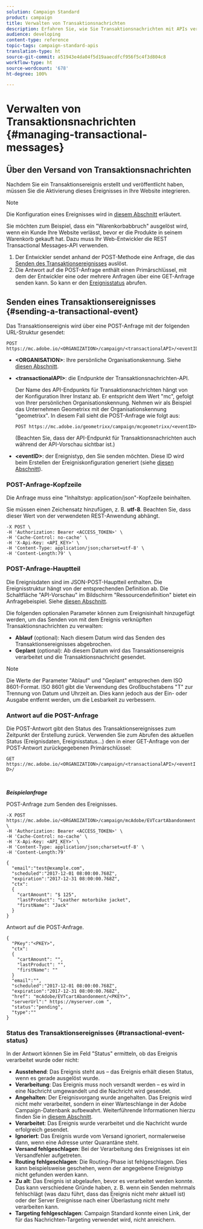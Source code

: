 ```yaml
---
solution: Campaign Standard
product: campaign
title: Verwalten von Transaktionsnachrichten
description: Erfahren Sie, wie Sie Transaktionsnachrichten mit APIs verwalten.
audience: developing
content-type: reference
topic-tags: campaign-standard-apis
translation-type: ht
source-git-commit: a51943e4da04f5d19aaecdfcf956f5c4f3d804c8
workflow-type: ht
source-wordcount: '678'
ht-degree: 100%

---
```



# Verwalten von Transaktionsnachrichten {#managing-transactional-messages}

## Über den Versand von Transaktionsnachrichten

Nachdem Sie ein Transaktionsereignis erstellt und veröffentlicht haben, müssen Sie die Aktivierung dieses Ereignisses in Ihre Website integrieren.

>[!NOTE]
>
>Die Konfiguration eines Ereignisses wird in [diesem Abschnitt](../../channels/using/configuring-transactional-event.md) erläutert.

Sie möchten zum Beispiel, dass ein &quot;Warenkorbabbruch&quot; ausgelöst wird, wenn ein Kunde Ihre Website verlässt, bevor er die Produkte in seinem Warenkorb gekauft hat. Dazu muss Ihr Web-Entwickler die REST Transactional Messages-API verwenden.

1. Der Entwickler sendet anhand der POST-Methode eine Anfrage, die das [Senden des Transaktionsereignisses](#sending-a-transactional-event) auslöst.
1. Die Antwort auf die POST-Anfrage enthält einen Primärschlüssel, mit dem der Entwickler eine oder mehrere Anfragen über eine GET-Anfrage senden kann. So kann er den [Ereignisstatus](#transactional-event-status) abrufen.

## Senden eines Transaktionsereignisses {#sending-a-transactional-event}

Das Transaktionsereignis wird über eine POST-Anfrage mit der folgenden URL-Struktur gesendet:

```
POST https://mc.adobe.io/<ORGANIZATION>/campaign/<transactionalAPI>/<eventID>
```

* **&lt;ORGANISATION>**: Ihre persönliche Organisationskennung. Siehe [diesen Abschnitt](../../api/using/must-read.md).

* **&lt;transactionalAPI>**: die Endpunkte der Transaktionsnachrichten-API.

   Der Name des API-Endpunkts für Transaktionsnachrichten hängt von der Konfiguration Ihrer Instanz ab. Er entspricht dem Wert &quot;mc&quot;, gefolgt von Ihrer persönlichen Organisationskennung. Nehmen wir als Beispiel das Unternehmen Geometrixx mit der Organisationskennung &quot;geometrixx&quot;. In diesem Fall sieht die POST-Anfrage wie folgt aus:

   `POST https://mc.adobe.io/geometrixx/campaign/mcgeometrixx/<eventID>`

   (Beachten Sie, dass der API-Endpunkt für Transaktionsnachrichten auch während der API-Vorschau sichtbar ist.)

* **&lt;eventID>**: der Ereignistyp, den Sie senden möchten. Diese ID wird beim Erstellen der Ereigniskonfiguration generiert (siehe [diesen Abschnitt](../../channels/using/configuring-transactional-event.md#creating-an-event)).

### POST-Anfrage-Kopfzeile

Die Anfrage muss eine &quot;Inhaltstyp: application/json&quot;-Kopfzeile beinhalten.

Sie müssen einen Zeichensatz hinzufügen, z. B. **utf-8**. Beachten Sie, dass dieser Wert von der verwendeten REST-Anwendung abhängt.

```
-X POST \
-H 'Authorization: Bearer <ACCESS_TOKEN>' \
-H 'Cache-Control: no-cache' \
-H 'X-Api-Key: <API_KEY>' \
-H 'Content-Type: application/json;charset=utf-8' \
-H 'Content-Length:79' \
```

### POST-Anfrage-Hauptteil

Die Ereignisdaten sind im JSON-POST-Hauptteil enthalten. Die Ereignisstruktur hängt von der entsprechenden Definition ab. Die Schaltfläche &quot;API-Vorschau&quot; im Bildschirm &quot;Ressourcendefinition&quot; bietet ein Anfragebeispiel. Siehe [diesen Abschnitt](../../channels/using/publishing-transactional-event.md#previewing-and-publishing-the-event).

Die folgenden optionalen Parameter können zum Ereignisinhalt hinzugefügt werden, um das Senden von mit dem Ereignis verknüpften Transaktionsnachrichten zu verwalten:

* **Ablauf** (optional): Nach diesem Datum wird das Senden des Transaktionsereignisses abgebrochen.
* **Geplant** (optional): Ab diesem Datum wird das Transaktionsereignis verarbeitet und die Transaktionsnachricht gesendet.

>[!NOTE]
>
>Die Werte der Parameter &quot;Ablauf&quot; und &quot;Geplant&quot; entsprechen dem ISO 8601-Format. ISO 8601 gibt die Verwendung des Großbuchstabens &quot;T&quot; zur Trennung von Datum und Uhrzeit an. Dies kann jedoch aus der Ein- oder Ausgabe entfernt werden, um die Lesbarkeit zu verbessern.

### Antwort auf die POST-Anfrage

Die POST-Antwort gibt den Status des Transaktionsereignisses zum Zeitpunkt der Erstellung zurück. Verwenden Sie zum Abrufen des aktuellen Status (Ereignisdaten, Ereignisstatus...) den in einer GET-Anfrage von der POST-Antwort zurückgegebenen Primärschlüssel:

`GET https://mc.adobe.io/<ORGANIZATION>/campaign/<transactionalAPI>/<eventID>/`

<br/>

***Beispielanfrage***

POST-Anfrage zum Senden des Ereignisses.

```
-X POST https://mc.adobe.io/<ORGANIZATION>/campaign/mcAdobe/EVTcartAbandonment \
-H 'Authorization: Bearer <ACCESS_TOKEN>' \
-H 'Cache-Control: no-cache' \
-H 'X-Api-Key: <API_KEY>' \
-H 'Content-Type: application/json;charset=utf-8' \
-H 'Content-Length:79'

{
  "email":"test@example.com",
  "scheduled":"2017-12-01 08:00:00.768Z",
  "expiration":"2017-12-31 08:00:00.768Z",
  "ctx":
  {
    "cartAmount": "$ 125",
    "lastProduct": "Leather motorbike jacket",
    "firstName": "Jack"
  }
}
```

Antwort auf die POST-Anfrage.

```
{
  "PKey":"<PKEY>",
  "ctx":
  {
    "cartAmount": "",
    "lastProduct": "",
    "firstName": ""
  }
  "email":"",
  "scheduled":"2017-12-01 08:00:00.768Z",
  "expiration":"2017-12-31 08:00:00.768Z",
  "href": "mcAdobe/EVTcartAbandonment/<PKEY>",
  "serverUrl":" https://myserver.com ",
  "status":"pending",
  "type":""
}
```

### Status des Transaktionsereignisses {#transactional-event-status}

In der Antwort können Sie im Feld &quot;Status&quot; ermitteln, ob das Ereignis verarbeitet wurde oder nicht:

* **Ausstehend**: Das Ereignis steht aus – das Ereignis erhält diesen Status, wenn es gerade ausgelöst wurde.
* **Verarbeitung**: Das Ereignis muss noch versandt werden – es wird in eine Nachricht umgewandelt und die Nachricht wird gesendet.
* **Angehalten**: Der Ereignisvorgang wurde angehalten. Das Ereignis wird nicht mehr verarbeitet, sondern in einer Warteschlange in der Adobe Campaign-Datenbank aufbewahrt. Weiterführende Informationen hierzu finden Sie in [diesem Abschnitt](../../channels/using/publishing-transactional-message.md#suspending-a-transactional-message-publication).
* **Verarbeitet**: Das Ereignis wurde verarbeitet und die Nachricht wurde erfolgreich gesendet.
* **Ignoriert**: Das Ereignis wurde vom Versand ignoriert, normalerweise dann, wenn eine Adresse unter Quarantäne steht.
* **Versand fehlgeschlagen**: Bei der Verarbeitung des Ereignisses ist ein Versandfehler aufgetreten.
* **Routing fehlgeschlagen**: Die Routing-Phase ist fehlgeschlagen. Dies kann beispielsweise geschehen, wenn der angegebene Ereignistyp nicht gefunden werden kann.
* **Zu alt**: Das Ereignis ist abgelaufen, bevor es verarbeitet werden konnte. Das kann verschiedene Gründe haben, z. B. wenn ein Senden mehrmals fehlschlägt (was dazu führt, dass das Ereignis nicht mehr aktuell ist) oder der Server Ereignisse nach einer Überlastung nicht mehr verarbeiten kann.
* **Targeting fehlgeschlagen**: Campaign Standard konnte einen Link, der für das Nachrichten-Targeting verwendet wird, nicht anreichern.
